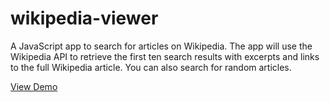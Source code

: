 # wikipedia-viewer
A JavaScript app to search for articles on Wikipedia. The app will use the Wikipedia API to retrieve the first ten search results with excerpts and links to the full Wikipedia article. You can also search for random articles.

[View Demo](https://rawgit.com/bill742/wikipedia-viewer/master/index.html)
